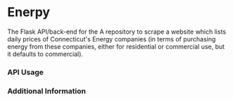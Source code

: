 # Enerpy

The Flask API/back-end for the
A repository to scrape a website which lists daily prices of Connecticut's Energy companies (in terms of purchasing energy from these companies, either for residential or commercial use, but it defaults to commercial).

### API Usage


### Additional Information